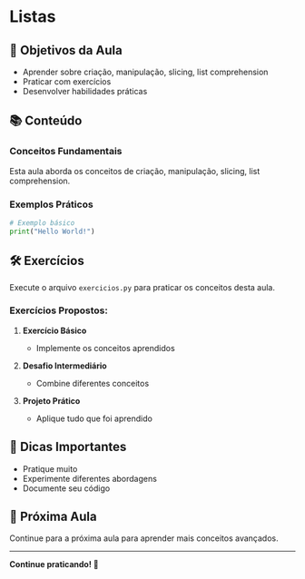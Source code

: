 # Listas

## 🎯 Objetivos da Aula

- Aprender sobre criação, manipulação, slicing, list comprehension
- Praticar com exercícios
- Desenvolver habilidades práticas

## 📚 Conteúdo

### Conceitos Fundamentais

Esta aula aborda os conceitos de criação, manipulação, slicing, list comprehension.

### Exemplos Práticos

```python
# Exemplo básico
print("Hello World!")
```

## 🛠️ Exercícios

Execute o arquivo `exercicios.py` para praticar os conceitos desta aula.

### Exercícios Propostos:

1. **Exercício Básico**
   - Implemente os conceitos aprendidos

2. **Desafio Intermediário**
   - Combine diferentes conceitos

3. **Projeto Prático**
   - Aplique tudo que foi aprendido

## 📝 Dicas Importantes

- Pratique muito
- Experimente diferentes abordagens
- Documente seu código

## 🔗 Próxima Aula

Continue para a próxima aula para aprender mais conceitos avançados.

---

**Continue praticando! 🐍**
